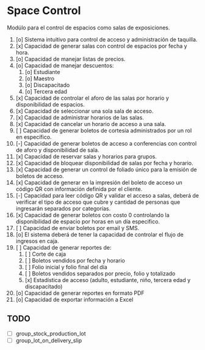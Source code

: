 # Space Control

Modúlo para el control de espacios como salas de exposiciones.

1. [o] Sistema intuitivo para control de acceso y administración de taquilla.
2. [x] Capacidad de generar salas con control de espacios por fecha y hora.
3. [o] Capacidad de manejar listas de precios.
4. [o] Capacidad de manejar descuentos:
    1. [o] Estudiante
    2. [o] Maestro
    3. [o] Discapacitado
    4. [o] Tercera edad
5. [x] Capacidad de controlar el aforo de las salas por horario y disponibilidad de espacios.
6. [x] Capacidad de seleccionar una sola sala de acceso.
7. [x] Capacidad de administrar horarios de las salas.
8. [x] Capacidad de cancelar un horario de acceso a una sala.
9. [ ] Capacidad de generar boletos de cortesía administrados por un rol en específico.
10. [-] Capacidad de generar boletos de acceso a conferencias con control de aforo y disponibilidad de sala.
11. [x] Capacidad de reservar salas y horarios para grupos.
12. [x] Capacidad de bloquear disponibilidad de salas por fecha y horario.
13. [x] Capacidad de generar un control de foliado único para la emisión de boletos de acceso.
14. [x] Capacidad de generar en la impresión del boleto de acceso un código QR con información definida por el cliente.
15. [-] Capacidad para leer código QR y validar el acceso a salas, deberá de verificar el tipo de acceso que cubre y cantidad de personas que ingresarán separados por categorías.
16. [x] Capacidad de generar boletos con costo 0 controlando la disponibilidad de espacio por horas en un día especifico.
17. [ ] Capacidad de enviar boletos por email y SMS.
18. [o] El sistema deberá de tener la capacidad de controlar el flujo de ingresos en caja.
19. [ ] Capacidad de generar reportes de:
    1. [ ] Corte de caja
    2. [ ] Boletos vendidos por fecha y horario
    3. [ ] Folio inicial y folio final del día
    4. [ ] Boletos vendidos separados por precio, folio y totalizado
    5. [x] Estadística de acceso (adulto, estudiante, niño, tercera edad y discapacitado)
20. [o] Capacidad de generar reportes en formato PDF
21. [o] Capacidad de exportar información a Excel


## TODO
* [ ] group_stock_production_lot
* [ ] group_lot_on_delivery_slip

